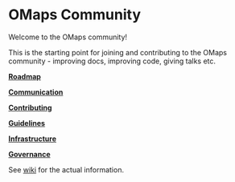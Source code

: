 # OMaps Community

Welcome to the OMaps community!

This is the starting point for joining and contributing to the OMaps community -
improving docs, improving code, giving talks etc.

[**Roadmap**](https://github.com/omapsapp/community/wiki/Roadmap)

[**Communication**](https://github.com/omapsapp/community/wiki/Communication)

[**Contributing**](https://github.com/omapsapp/community/wiki/Contributing)

[**Guidelines**](https://github.com/omapsapp/community/wiki/Guidelines)

[**Infrastructure**](https://github.com/omapsapp/community/wiki/Infrastructure)

[**Governance**](https://github.com/omapsapp/community/wiki/Governance)

See [wiki](https://github.com/omapsapp/community/wiki) for the actual information.
